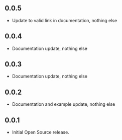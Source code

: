 ## 0.0.5

* Update to valid link in documentation, nothing else

## 0.0.4

* Documentation update, nothing else

## 0.0.3

* Documentation update, nothing else

## 0.0.2

* Documentation and example update, nothing else

## 0.0.1

* Initial Open Source release.
